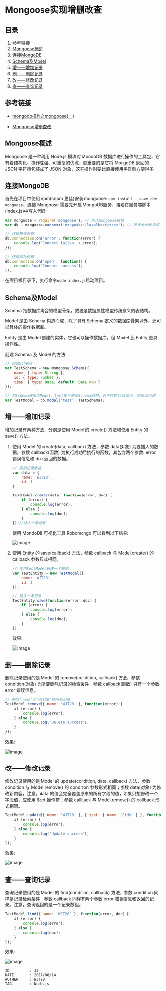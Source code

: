 
# Mongoose实现增删改查 #

## 目录 ##

1. [参考链接](#href1)
2. [Mongoose概述](#href2)
3. [连接MongoDB](#href3)
4. [Schema及Model](#href4)
5. [增——增加记录](#href5)
6. [删——删除记录](#href6)
7. [改——修改记录](#href7)
8. [查——查询记录](#href8)

## <a name="href1">参考链接</a> ##

- [mongodb操作之mongoose(一)](https://segmentfault.com/a/1190000005711812)

- [Mongoose增删查改](https://segmentfault.com/a/1190000009173871)

## <a name="href2">Mongoose概述</a> ##

Mongoose 是一种利用 Node.js 模块对 MondoDB 数据库进行操作的工具包，它有着结构化、操作性强、可重复的优点，更重要的是它将 MongoDB 返回的 JSON 字符串包装成了 JSON 对象，这在操作时要比直接使用字符串方便得多。

## <a name="href3">连接MongoDB</a> ##

首先在项目中使用 npm(cnpm 更佳)安装 mongoose: `npm install --save-dev mongoose`，连接 Mongoose 需要先开启 MongoDB服务，接着在服务端脚本(index.js)中写入代码:

```js
var mongoose = require('mongoose'); // 引入mongoose模块
var db = mongoose.connect('mongodb://localhost/test'); // 连接本地数据库

// 连接失败处理
db.connection.on('error', function(error) {
    console.log('Connect fail\n' + error);
});

// 连接成功处理
db.connection.on('open', function() {
    console.log('Connect success');
});
```

在项目根目录下，执行命令`node index.js`启动项目。

## <a name="href4">Schema及Model</a> ##

Schema 指数据库集合的模型骨架，或者是数据属性模型传统意义的表结构。

Model 是由 Schema 构造而成，除了具有 Schema 定义的数据库骨架以外，还可以具体的操作数据库。

Entity 是由 Model 创建的实体，它也可以操作数据库，但 Model 比 Entity 更具操作性。

创建 Schema 及 Model 的方法:

```js
// 创建Schema
var TestSchema = new mongoose.Schema({
    name: { type: String },
    id: { type: Number },
    time: { type: Date, default: Date.now }
});

// 将Schema转换为Model，test集合使用Schema结构，若不存在test集合，则自动创建
var TestModel = db.model('test', TestSchema);
```

## <a name="href5">增——增加记录</a> ##

增加记录有两种方法，分别是使用 Model 的 create() 方法和使用 Entity 的 save() 方法。

1. 使用 Model 的 create(data, callback) 方法，参数 data(对象) 为要插入的数据，参数 callback(函数) 为执行成功后执行的函数，其包含两个参数: error 错误信息和 doc 返回的数据。

    ```js
    // 实验记录数据
    var data = {
        name: 'WJT20',
        id: 1
    }

    TestModel.create(data, function(error, doc) {
        if (error) {
            console.log(error);
        } else {
            console.log(doc);
        }
    });//插入一条记录
    ```

    使用 MondoDB 可视化工具 Robomongo 可以看到以下结果:

    ![image](https://raw.githubusercontent.com/WebUnion-core/doc-repositort/master/WJT20/images/w36.png)

2. 使用 Entity 的 save(callback) 方法，参数 callback 与 Model.create() 的 callback 参数形式相同。

    ```js
    // 使用TestModel新建一个数据
    var TestEntity = new TestModel({
        name: 'WJT20',
        id: 1
    });

    // 插入一条记录
    TestEntity.save(function(error, doc) {
        if (error) {
            console.log(error);
        } else {
            console.log(doc);
        }
    });
    ```

    效果:

    ![image](https://raw.githubusercontent.com/WebUnion-core/doc-repositort/master/WJT20/images/w37.png)

## <a name="href6">删——删除记录</a> ##

删除记录使用的是 Model 的 remove(condition, callback) 方法，参数 condition(对象) 为所要删除记录的检索条件，参数 callback(函数) 只有一个参数 error 错误信息。

```js
// 删除"name"为"WJT20"的所有记录
TestModel.remove({ name: 'WJT20' }, function(error) {
    if (error) {
        console.log(error);
    } else {
        console.log('Delete success');
    }
});
```

效果:

![image](https://raw.githubusercontent.com/WebUnion-core/doc-repositort/master/WJT20/images/w38.png)

## <a name="href7">改——修改记录</a> ##

修改记录使用的是 Model 的 update(condition, data, callback) 方法，参数 condition 与 Model.remove() 的 condition 参数形式相同；参数 data(对象) 为修改新内容，注意，data 的值会完全覆盖原来的所有字段的值，如果只想修改一个字段值，应使用 $set 操作符；参数 callback 与 Model.remove() 的 callback 形式相同。

```js
TestModel.update({ name: 'WJT20' }, { $set: { name: 'Didy' } }, function(error) {
    if (error) {
        console.log(error);
    } else {
        console.log('Update success');
    }
});
```

效果:

![image](https://raw.githubusercontent.com/WebUnion-core/doc-repositort/master/WJT20/images/w39.png)

## <a name="href8">查——查询记录</a> ##

查询记录使用的是 Model 的 find(condition, callback) 方法，参数 condition 同样是记录检索条件，参数 callback 同样有两个参数 error 错误信息和返回的记录。注意，查询返回的是一个记录数组。

```js
TestModel.find({ name: 'WJT20' }, function(error, doc) {
    if (error) {
        console.log(error);
    } else {
        console.log(doc);
    }
});
```

效果:

![image](https://raw.githubusercontent.com/WebUnion-core/doc-repositort/master/WJT20/images/w40.png)

```
ID         : 13
DATE       : 2017/08/14
AUTHER     : WJT20
TAG        : Node.js
```
